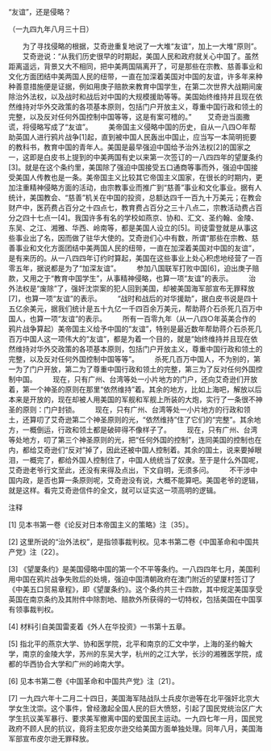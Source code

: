 “友谊”，还是侵略？

（一九四九年八月三十日）



　　为了寻找侵略的根据，艾奇逊重复地说了一大堆“友谊”，加上一大堆“原则”。
　　艾奇逊说：“从我们历史很早的时期起，美国人民和政府就关心中国了。虽然距离遥远，背景又大不相同，把中美两国隔离开了，可是那些在宗教、慈善事业和文化方面团结中美两国人民的纽带，一直在加深着美国对中国的友谊，许多年来种种善意措施便是证据，例如用庚子赔款来教育中国学生，在第二次世界大战期间废除治外法权，以及战时和战后对中国的大规模援助等等。美国始终维持并且现在依然维持对华外交政策的各项基本原则，包括门户开放主义，尊重中国行政和领土的完整，以及反对任何外国控制中国等等，这是有案可稽的。”
　　艾奇逊当面撒谎，将侵略写成了“友谊”。
　　美帝国主义侵略中国的历史，自从一八四○年帮助英国人进行鸦片战争[1]起，直到被中国人民轰出中国止，应当写一本简明扼要的教科书，教育中国的青年人。美国是最早强迫中国给予治外法权[2]的国家之一，这即是白皮书上提到的中美两国有史以来第一次签订的一八四四年的望厦条约[3]。就是在这个条约里，美国除了强迫中国接受五口通商等事而外，强迫中国接受美国人传教也是一条。美帝国主义比较其它帝国主义国家，在很长的时期内，更加注重精神侵略方面的活动，由宗教事业而推广到“慈善”事业和文化事业。据有人统计，美国教会、“慈善”机关在中国的投资，总额达四千一百九十万美元；在教会财产中，医药费占百分之十四点七，教育费占百分之三十八点二，宗教活动费占百分之四十七点一[4]。我国许多有名的学校如燕京、协和、汇文、圣约翰、金陵、东吴、之江、湘雅、华西、岭南等，都是美国人设立的[5]。司徒雷登就是从事这些事业出了名，因而做了驻华大使的。艾奇逊们心中有数，所谓“那些在宗教、慈善事业和文化方面团结中美两国人民的纽带，一直在加深着美国对中国的友谊”，是有来历的。从一八四四年订约时算起，美国在这些事业上处心积虑地经营了一百零五年，据说都是为了“加深友谊”。
　　参加八国联军打败中国[6]，迫出庚子赔款，又用之于“教育中国学生”，从事精神侵略，也算一项“友谊”的表示。
　　治外法权是“废除”了，强奸沈崇案的犯人回到美国，却被美国海军部宣布无罪释放[7]，也算一项“友谊”的表示。
　　“战时和战后的对华援助”，据白皮书说是四十五亿余美元，据我们统计是五十九亿一千四百余万美元，帮助蒋介石杀死几百万中国人，也算一项“友谊”的表示。
　　所有一百零九年（从一八四○年英美合作的鸦片战争算起）美帝国主义给予中国的“友谊”，特别是最近数年帮助蒋介石杀死几百万中国人这一项伟大的“友谊”，都是为着一个目的，就是“始终维持并且现在依然维持对华外交政策的各项基本原则，包括门户开放主义，尊重中国行政和领土的完整，以及反对任何外国控制中国等等”。
　　杀死几百万中国人，不为别的，第一为了门户开放，第二为了尊重中国行政和领土的完整，第三为了反对任何外国控制中国。
　　现在，只有广州、台湾等处一小片地方的门户，还向艾奇逊们开放着，第一个神圣的原则在那里“依然维持”着。其余的地方，比如上海吧，解放以后本来是开放的，现在却被人用美国的军舰和军舰上所装的大炮，实行了一条很不神圣的原则：门户封锁。
　　现在，只有广州、台湾等处一小片地方的行政和领土，还算叨了艾奇逊第二个神圣原则的光，“依然维持”住了它们的“完整”。其余地方，一概倒运，行政和领土都是破碎得不像样子了。
　　现在，只有广州、台湾等处地方，叨了第三个神圣原则的光，把“任何外国的控制”，连同美国的控制也在内，都给艾奇逊们“反对”掉了，因此还被中国人控制着。其余的国土，说来要掉眼泪，一概完了，都给外国人控制住了，中国人统统当了奴隶。至于是什么外国呢，艾奇逊老爷行文至此，还没有来得及点出，下文自明，无须多问。
　　不干涉中国内政，是否也算一条原则呢，艾奇逊没有说，大概不能算吧。美国老爷的逻辑，就是这样。看完艾奇逊信件的全文，就可以证实这一项高明的逻辑。

注释

[1] 见本书第一卷《论反对日本帝国主义的策略》注〔35〕。

[2] 这里所说的“治外法权”，是指领事裁判权。见本书第二卷《中国革命和中国共产党》注〔22〕。

[3] 《望厦条约》是美国侵略中国的第一个不平等条约。一八四四年七月，美国利用中国在鸦片战争失败后的处境，强迫中国清朝政府在澳门附近的望厦村签订了《中美五口贸易章程》，即《望厦条约》。这个条约共三十四款，其中规定美国享受英国在南京条约及其附件中除割地、赔款外所获得的一切特权，包括美国在中国享有领事裁判权。

[4] 材料引自美国雷麦着《外人在华投资》一书第十五章。

[5] 指北平的燕京大学、协和医学院，北平和南京的汇文中学，上海的圣约翰大学，南京的金陵大学，苏州的东吴大学，杭州的之江大学，长沙的湘雅医学院，成都的华西协合大学和广州的岭南大学。

[6] 见本书第二卷《中国革命和中国共产党》注〔21〕。

[7] 一九四六年十二月二十四日，美国海军陆战队士兵皮尔逊等在北平强奸北京大学女生沈崇。这个事件，曾经激起全国人民的巨大愤怒，引起了国民党统治区广大学生抗议美军暴行、要求美军撤离中国的爱国民主运动。一九四七年一月，国民党政府不顾人民的抗议，竟将主犯皮尔逊交给美国方面单独处理。同年八月，美国海军部宣布皮尔逊无罪释放。
